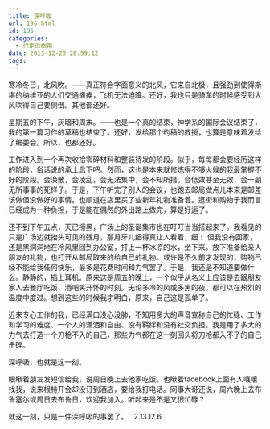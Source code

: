 ```yaml
---
title: 深呼吸
url: 196.html
id: 196
categories:
  - 行走的樹苗
date: 2013-12-20 20:59:12
tags:
---
```


寒冷冬日，北风吹。——真正符合字面意义的北风，它来自北极，且强劲到使得斯堪的纳维亚的人们交通瘫痪，飞机无法迫降。还好，我也只是骑车的时候感受到大风吹得自己要侧倒。其他都还好。

星期五的下午，灰暗和周末。——也是一个真的结束，神学系的国际会议结束了，我的第一篇习作的草稿也结束了。还好，发给那个约稿的教授，也算是意味着发给了编委会。所以，也都还好。

工作进入到一个再次收拾零碎材料和整装待发的阶段。似乎，每每都会要经历这样的阶段，俗话说的承上启下吧。然而，这也是本来就修炼得不够火候的我最掌握不好的阶段。会涣散，会凌乱，会无法集中，会不知所措。会低效甚至无效，会一副无所事事的死样子。于是，下午听完了别人的会议，也跑去邮局做点儿本来是邮差该做但没做好的事情。也顺道在店里买了些新年礼物准备着。逛街和购物于我而言已经成为一种负担，于是能在偶然的外出路上做完，算是好运了。

还不到下午五点，天已擦黑，广场上的圣诞集市也在叮叮当当搭起来了。我看见的只是广场边就抬头可见的残月，那月牙儿细得真让人看着，细！ 但我没有回家，还是黑洞洞地在冷风里回到办公室，打上一杯冰凉的水，坐下来。放下准备给亲人朋友的礼物，也打开从邮局取来的给自己的礼物。或许是不久前才发现的，购物已经不能给我任何快乐，最多是花费时间和力气罢了。于是，我还是不知道要做什么。静静的，插上耳机。原来这是周五的晚上，一个似乎从名义上应该是去跟朋友家人去餐厅吃饭、酒吧笑开怀的时刻。无论多冷的风或多黑的夜，都可以在热烈的温度中度过。想到这些的时候我才明白，原来，自己这是孤单了。

近来专心工作的我，已经满口没心没肺，不知用多大的声音宣称自己的忙碌、工作和学习的难度、一个人的潇洒和自由、没有羁绊和没有社交负担。我是用了多大的力气去打造一个刀枪不入的自己，那些力气都在这一刻回头将刀枪都入不了的自己击碎。

深呼吸，也就是这一刻。

眼瞅着朋友发短信给我，说周日晚上去他家吃饭。也瞅着facebook上面有人嚷嚷找我，说来根特开会却没订到酒店，要给我打电话。同事大哥还说，周六晚上去布鲁塞尔或周日去布鲁日，欢迎我加入。听起来是不是又很忙碌？

就这一刻，只是一件深呼吸的事罢了。   2.13.12.6
